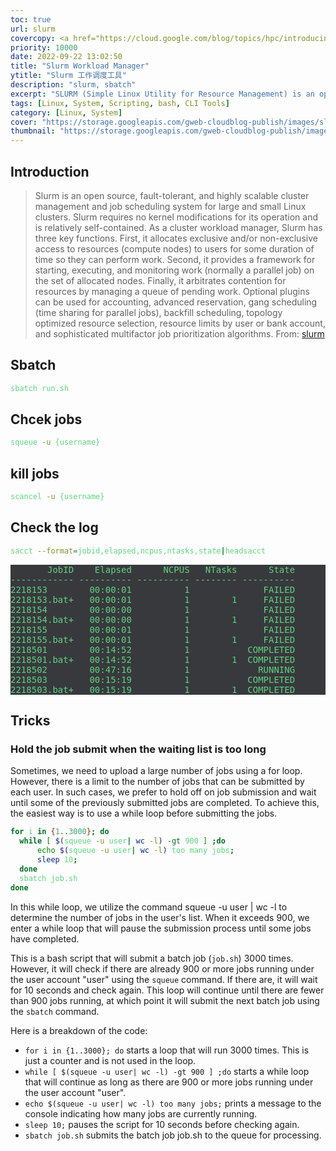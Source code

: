 ```yaml
---
toc: true
url: slurm
covercopy: <a href="https://cloud.google.com/blog/topics/hpc/introducing-the-latest-slurm-on-gcp-scripts">© google</a>
priority: 10000
date: 2022-09-22 13:02:50
title: "Slurm Workload Manager"
ytitle: "Slurm 工作调度工具"
description: "slurm, sbatch"
excerpt: "SLURM (Simple Linux Utility for Resource Management) is an open-source, highly scalable, and highly customizable cluster management and job scheduling system. It is widely used for managing high-performance computing (HPC) systems, allowing users to efficiently allocate resources, manage workloads, and monitor job progress. SLURM provides a simple and flexible interface for submitting, scheduling, and managing large-scale computing jobs, making it a popular choice for researchers, engineers, and other HPC users. <a title='ChatGPT'>Who sad this?</a>"
tags: [Linux, System, Scripting, bash, CLI Tools]
category: [Linux, System]
cover: "https://storage.googleapis.com/gweb-cloudblog-publish/images/slurm.max-900x900.jpg"
thumbnail: "https://storage.googleapis.com/gweb-cloudblog-publish/images/slurm.max-900x900.jpg"
---
```


## Introduction

> Slurm is an open source, fault-tolerant, and highly scalable cluster management and job scheduling system for large and small Linux clusters. Slurm requires no kernel modifications for its operation and is relatively self-contained. As a cluster workload manager, Slurm has three key functions. First, it allocates exclusive and/or non-exclusive access to resources (compute nodes) to users for some duration of time so they can perform work. Second, it provides a framework for starting, executing, and monitoring work (normally a parallel job) on the set of allocated nodes. Finally, it arbitrates contention for resources by managing a queue of pending work. Optional plugins can be used for accounting, advanced reservation, gang scheduling (time sharing for parallel jobs), backfill scheduling, topology optimized resource selection, resource limits by user or bank account, and sophisticated multifactor job prioritization algorithms.
>From: [slurm](https://slurm.schedmd.com/overview.html)


## Sbatch

```bash
sbatch run.sh
```

## Chcek jobs

```bash
squeue -u {username}
```

## kill jobs

```bash
scancel -u {username}
```

## Check the log

```bash
sacct --format=jobid,elapsed,ncpus,ntasks,state|headsacct
```

<pre>
       JobID    Elapsed      NCPUS   NTasks      State
------------ ---------- ---------- -------- ----------
2218153        00:00:01          1              FAILED
2218153.bat+   00:00:01          1        1     FAILED
2218154        00:00:00          1              FAILED
2218154.bat+   00:00:00          1        1     FAILED
2218155        00:00:01          1              FAILED
2218155.bat+   00:00:01          1        1     FAILED
2218501        00:14:52          1           COMPLETED
2218501.bat+   00:14:52          1        1  COMPLETED
2218502        00:47:16          1             RUNNING
2218503        00:15:19          1           COMPLETED
2218503.bat+   00:15:19          1        1  COMPLETED
</pre>

## Tricks

### Hold the job submit when the waiting list is too long

Sometimes, we need to upload a large number of jobs using a for loop. However, there is a limit to the number of jobs that can be submitted by each user. In such cases, we prefer to hold off on job submission and wait until some of the previously submitted jobs are completed. To achieve this, the easiest way is to use a while loop before submitting the jobs.

```bash
for i in {1..3000}; do
  while [ $(squeue -u user| wc -l) -gt 900 ] ;do
      echo $(squeue -u user| wc -l) too many jobs;
      sleep 10;
  done
  sbatch job.sh
done
```

In this while loop, we utilize the command squeue -u user | wc -l to determine the number of jobs in the user's list. When it exceeds 900, we enter a while loop that will pause the submission process until some jobs have completed.



This is a bash script that will submit a batch job (`job.sh`) 3000 times. However, it will check if there are already 900 or more jobs running under the user account "user" using the `squeue` command. If there are, it will wait for 10 seconds and check again. This loop will continue until there are fewer than 900 jobs running, at which point it will submit the next batch job using the `sbatch` command.

Here is a breakdown of the code:

- `for i in {1..3000}; do` starts a loop that will run 3000 times. This is just a counter and is not used in the loop.
- `while [ $(squeue -u user| wc -l) -gt 900 ] ;do` starts a while loop that will continue as long as there are 900 or more jobs running under the user account "user".
- `echo $(squeue -u user| wc -l) too many jobs;` prints a message to the console indicating how many jobs are currently running.
- `sleep 10;` pauses the script for 10 seconds before checking again.
- `sbatch job.sh` submits the batch job job.sh to the queue for processing.


<style>
pre {
  background-color:#38393d;
  color: #5fd381;
}
</style>
